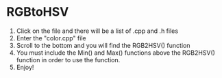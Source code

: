  # RGBtoHSV
 1) Click on the file and there will be a list of .cpp and .h files
 2) Enter the "color.cpp" file
 3) Scroll to the bottom and you will find the RGB2HSV() function
 4) You must include the Min() and Max() functions above the RGB2HSV() function in order to use the function.
 5) Enjoy!
